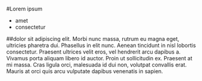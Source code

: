 #Lorem ipsum 
- amet
- consectetur 

##dolor sit 
adipiscing elit. Morbi nunc massa, rutrum eu magna eget, ultricies pharetra dui. Phasellus in elit nunc. Aenean tincidunt in nisl lobortis consectetur. Praesent ultrices velit eros, vel hendrerit arcu dapibus a. Vivamus porta aliquam libero id auctor. Proin ut sollicitudin ex. Praesent at mi massa. Cras ligula orci, malesuada id dui non, volutpat convallis erat. Mauris at orci quis arcu vulputate dapibus venenatis in sapien.
